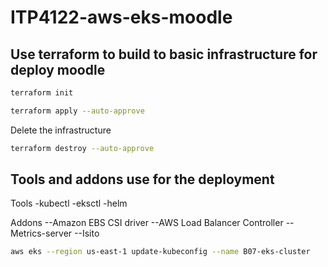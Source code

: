 # ITP4122-aws-eks-moodle

## Use terraform to build to basic infrastructure for deploy moodle

```sh
terraform init
```

```sh
terraform apply --auto-approve
```

Delete the infrastructure

```sh
terraform destroy --auto-approve
```

## Tools and addons use for the deployment

Tools
-kubectl
-eksctl
-helm

Addons
--Amazon EBS CSI driver
--AWS Load Balancer Controller
--Metrics-server
--Isito

```sh
aws eks --region us-east-1 update-kubeconfig --name B07-eks-cluster
```


